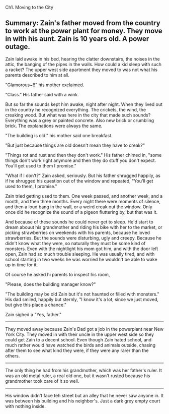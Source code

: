Ch1. Moving to the City

Summary: Zain's father moved from the country to work at the power plant for money. They move in with his aunt. Zain is 10 years old. A power outage.
--------------------------------

Zain laid awake in his bed, hearing the clatter downstairs, the noises in the attic, the banging of the pipes in the walls. How could a kid sleep with such a racket? The upper west side apartment they moved to was not what his parents described to him at all.

"Glamorous~!!" his mother exclaimed.

"Class." His father said with a wink.

But so far the sounds kept him awake, night after night. When they lived out in the country he recognized everything. The crickets, the wind, the creaking wood. But what was here in the city that made such sounds? Everything was a grey or painted concrete. Also new brick or crumbling brick. The explanations were always the same.

"The building is old." his mother said one breakfast.

"But just because things are old doesn't mean they have to creak?"

"Things rot and rust and then they don't work." His father chimed in, "some things don't work right anymore and then they do stuff you don't expect. You'll get used to them I promise."

 "What if I don't?" Zain asked, seriously. But his father shrugged happily, as if he shrugged his question out of the window and repeated, "You'll get used to them, I       promise."

Zain tried getting used to them. One week passed, and another week, and a month, and then three months. Every night there were moments of silence, and then a loud bang in the wall, or a weird creak out the window. Only once did he recognize the sound of a pigeon fluttering by, but that was it.

And because of these sounds he could never get to sleep. He'd start to dream abouut his grandmother and riding his bike with her to the market, or picking strawberries on weekends with his parents, because he loved strawberries. But the sounds were disturbing, ugly and creepy. Because he didn't know what they were, so naturally they must be some kind of monsters. Even with the nightlight his mom got him, and with the door left open, Zain had so much trouble sleeping. He was usually tired, and with school starting in two weeks he was worried he wouldn't be able to wake up in time for it.

Of course he asked hi parents to inspect his room,

"Please, does the building manager know?"

"The building may be old Zain but it's not haunted or filled with monsters." His dad smiled, happily but sternly, "I know it's a lot, since we just moved, but give this place a chance."

Zain sighed a "Yes, father."


----

They moved away because Zain's Dad got a job in the powerplant near New York City. They moved in with their uncle in the upper west side so they could get Zain to a decent school. Even though Zain hated school, and much rather would have watched the birds and animals outside, chasing after them to see what kind they were, if they were any rarer than the others. 


----

The only thing he had from his grandmother, which was her father's ruler. It was an old metal ruler, a real old one, but it wasn't rusted because his grandmother took care of it so well.



-----

His window didn't face teh street but an alley that he never saw anyone in. It was between his building and his neighbor's. Just a dark grey empty court with nothing inside.
